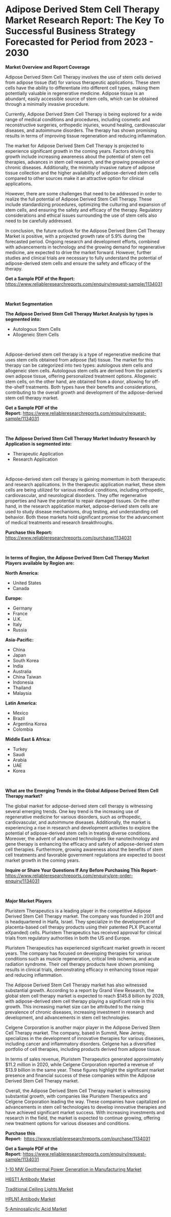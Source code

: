 <p><h1>Adipose Derived Stem Cell Therapy Market Research Report: The Key To Successful Business Strategy Forecasted for Period from 2023 - 2030</h1></p><p><strong>Market Overview and Report Coverage</strong></p>
<p><p>Adipose Derived Stem Cell Therapy involves the use of stem cells derived from adipose tissue (fat) for various therapeutic applications. These stem cells have the ability to differentiate into different cell types, making them potentially valuable in regenerative medicine. Adipose tissue is an abundant, easily accessible source of stem cells, which can be obtained through a minimally invasive procedure.</p><p>Currently, Adipose Derived Stem Cell Therapy is being explored for a wide range of medical conditions and procedures, including cosmetic and reconstructive surgeries, orthopedic injuries, wound healing, cardiovascular diseases, and autoimmune disorders. The therapy has shown promising results in terms of improving tissue regeneration and reducing inflammation.</p><p>The market for Adipose Derived Stem Cell Therapy is projected to experience significant growth in the coming years. Factors driving this growth include increasing awareness about the potential of stem cell therapies, advances in stem cell research, and the growing prevalence of chronic diseases. Additionally, the minimally invasive nature of adipose tissue collection and the higher availability of adipose-derived stem cells compared to other sources make it an attractive option for clinical applications.</p><p>However, there are some challenges that need to be addressed in order to realize the full potential of Adipose Derived Stem Cell Therapy. These include standardizing procedures, optimizing the culturing and expansion of stem cells, and ensuring the safety and efficacy of the therapy. Regulatory considerations and ethical issues surrounding the use of stem cells also need to be carefully addressed.</p><p>In conclusion, the future outlook for the Adipose Derived Stem Cell Therapy Market is positive, with a projected growth rate of 5.9% during the forecasted period. Ongoing research and development efforts, combined with advancements in technology and the growing demand for regenerative medicine, are expected to drive the market forward. However, further studies and clinical trials are necessary to fully understand the potential of adipose-derived stem cells and ensure the safety and efficacy of the therapy.</p></p>
<p><strong>Get a Sample PDF of the Report:</strong> <a href="https://www.reliableresearchreports.com/enquiry/request-sample/1134031">https://www.reliableresearchreports.com/enquiry/request-sample/1134031</a></p>
<p>&nbsp;</p>
<p><strong>Market Segmentation</strong></p>
<p><strong>The Adipose Derived Stem Cell Therapy Market Analysis by types is segmented into:</strong></p>
<p><ul><li>Autologous Stem Cells</li><li>Allogeneic Stem Cells</li></ul></p>
<p>&nbsp;</p>
<p><p>Adipose-derived stem cell therapy is a type of regenerative medicine that uses stem cells obtained from adipose (fat) tissue. The market for this therapy can be categorized into two types: autologous stem cells and allogeneic stem cells. Autologous stem cells are derived from the patient's own adipose tissue, offering personalized treatment options. Allogeneic stem cells, on the other hand, are obtained from a donor, allowing for off-the-shelf treatments. Both types have their benefits and considerations, contributing to the overall growth and development of the adipose-derived stem cell therapy market.</p></p>
<p><strong>Get a Sample PDF of the Report:</strong>&nbsp;<a href="https://www.reliableresearchreports.com/enquiry/request-sample/1134031">https://www.reliableresearchreports.com/enquiry/request-sample/1134031</a></p>
<p>&nbsp;</p>
<p><strong>The Adipose Derived Stem Cell Therapy Market Industry Research by Application is segmented into:</strong></p>
<p><ul><li>Therapeutic Application</li><li>Research Application</li></ul></p>
<p>&nbsp;</p>
<p><p>Adipose-derived stem cell therapy is gaining momentum in both therapeutic and research applications. In the therapeutic application market, these stem cells are being utilized for various medical conditions, including orthopedic, cardiovascular, and neurological disorders. They offer regenerative properties and have the potential to repair damaged tissues. On the other hand, in the research application market, adipose-derived stem cells are used to study disease mechanisms, drug testing, and understanding cell behavior. Both these markets hold significant promise for the advancement of medical treatments and research breakthroughs.</p></p>
<p><strong>Purchase this Report:</strong>&nbsp; <a href="https://www.reliableresearchreports.com/purchase/1134031">https://www.reliableresearchreports.com/purchase/1134031</a></p>
<p>&nbsp;</p>
<p><strong>In terms of Region, the Adipose Derived Stem Cell Therapy Market Players available by Region are:</strong></p>
<p>
    <p> <strong> North America: </strong>
        <ul>
            <li>United States</li>
            <li>Canada</li>
        </ul>
        </p> 
    <p> <strong> Europe: </strong>
        <ul>
            <li>Germany</li>
            <li>France</li>
            <li>U.K.</li>
            <li>Italy</li>
            <li>Russia</li>
        </ul>
        </p> 
    <p> <strong> Asia-Pacific: </strong>
        <ul>
            <li>China</li>
            <li>Japan</li>
            <li>South Korea</li>
            <li>India</li>
            <li>Australia</li>
            <li>China Taiwan</li>
            <li>Indonesia</li>
            <li>Thailand</li>
            <li>Malaysia</li>
        </ul>
        </p> 
    <p> <strong> Latin America: </strong>
        <ul>
            <li>Mexico</li>
            <li>Brazil</li>
            <li>Argentina Korea</li>
            <li>Colombia</li>
        </ul>
        </p> 
    <p> <strong> Middle East & Africa: </strong>
        <ul>
            <li>Turkey</li>
            <li>Saudi</li>
            <li>Arabia</li>
            <li>UAE</li>
            <li>Korea</li>
        </ul>
    </p>
    </p>
<p>&nbsp;</p>
<p><strong>What are the Emerging Trends in the Global Adipose Derived Stem Cell Therapy market?</strong></p>
<p><p>The global market for adipose-derived stem cell therapy is witnessing several emerging trends. One key trend is the increasing use of regenerative medicine for various disorders, such as orthopedic, cardiovascular, and autoimmune diseases. Additionally, the market is experiencing a rise in research and development activities to explore the potential of adipose-derived stem cells in treating diverse conditions. Moreover, the advent of advanced technologies like nanotechnology and gene therapy is enhancing the efficacy and safety of adipose-derived stem cell therapies. Furthermore, growing awareness about the benefits of stem cell treatments and favorable government regulations are expected to boost market growth in the coming years.</p></p>
<p><strong>Inquire or Share Your Questions If Any Before Purchasing This Report</strong>- <a href="https://www.reliableresearchreports.com/enquiry/pre-order-enquiry/1134031">https://www.reliableresearchreports.com/enquiry/pre-order-enquiry/1134031</a></p>
<p>&nbsp;</p>
<p><strong>Major Market Players</strong></p>
<p><p>Pluristem Therapeutics is a leading player in the competitive Adipose Derived Stem Cell Therapy market. The company was founded in 2001 and is headquartered in Haifa, Israel. They specialize in the development of placenta-based cell therapy products using their patented PLX (PLacental eXpanded) cells. Pluristem Therapeutics has received approval for clinical trials from regulatory authorities in both the US and Europe.</p><p>Pluristem Therapeutics has experienced significant market growth in recent years. The company has focused on developing therapies for various conditions such as muscle regeneration, critical limb ischemia, and acute radiation syndrome. Their cell therapy products have shown promising results in clinical trials, demonstrating efficacy in enhancing tissue repair and reducing inflammation.</p><p>The Adipose Derived Stem Cell Therapy market has also witnessed substantial growth. According to a report by Grand View Research, the global stem cell therapy market is expected to reach $145.8 billion by 2028, with adipose-derived stem cell therapy playing a significant role in this growth. This increasing market size can be attributed to the rising prevalence of chronic diseases, increasing investment in research and development, and advancements in stem cell technologies.</p><p>Celgene Corporation is another major player in the Adipose Derived Stem Cell Therapy market. The company, based in Summit, New Jersey, specializes in the development of innovative therapies for various diseases, including cancer and inflammatory disorders. Celgene has a diversified portfolio of cell therapies, including products derived from adipose tissue.</p><p>In terms of sales revenue, Pluristem Therapeutics generated approximately $11.2 million in 2020, while Celgene Corporation reported a revenue of $13.9 billion in the same year. These figures highlight the significant market presence and financial success of these companies within the Adipose Derived Stem Cell Therapy market.</p><p>Overall, the Adipose Derived Stem Cell Therapy market is witnessing substantial growth, with companies like Pluristem Therapeutics and Celgene Corporation leading the way. These companies have capitalized on advancements in stem cell technologies to develop innovative therapies and have achieved significant market success. With increasing investments and research in the field, the market is expected to continue growing, offering new treatment options for various diseases and conditions.</p></p>
<p><strong>Purchase this Report:</strong>&nbsp;&nbsp;<a href="https://www.reliableresearchreports.com/purchase/1134031">https://www.reliableresearchreports.com/purchase/1134031</a></p>
<p></p>
<p><strong>Get a Sample PDF of the Report:</strong>&nbsp;<a href="https://www.reliableresearchreports.com/enquiry/request-sample/1134031">https://www.reliableresearchreports.com/enquiry/request-sample/1134031</a></p>
<p><p><a href="https://medium.com/@omamuller06/1-10-mw-geothermal-power-generation-in-manufacturing-market-outlook-industry-overview-and-forecast-bfd9d0bcabea">1-10 MW Geothermal Power Generation in Manufacturing Market</a></p><p><a href="https://www.linkedin.com/pulse/h6st1-antibody-market-size-growth-forecast-from-2023-2030-cn9ne/">H6ST1 Antibody Market</a></p><p><a href="https://github.com/Chiragrp25/Market-Research-Report-List-1/blob/main/traditional-ceiling-lights-market.md">Traditional Ceiling Lights Market</a></p><p><a href="https://www.linkedin.com/pulse/hpln1-antibody-market-size-share-amp-trends-analysis-report-hoqwe/">HPLN1 Antibody Market</a></p><p><a href="https://medium.com/@eliasmann73/5-aminosalicylic-acid-market-comprehensive-assessment-by-type-application-and-geography-46930f27ae23">5-Aminosalicylic Acid Market</a></p></p>
